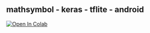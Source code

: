 ## mathsymbol - keras - tflite - android


[![Open In Colab](https://colab.research.google.com/assets/colab-badge.svg)](https://colab.research.google.com/github/balaprasanna/mathsymbols-keras-tflite/blob/master/keras_mathsymbol_v1_.ipynb)





